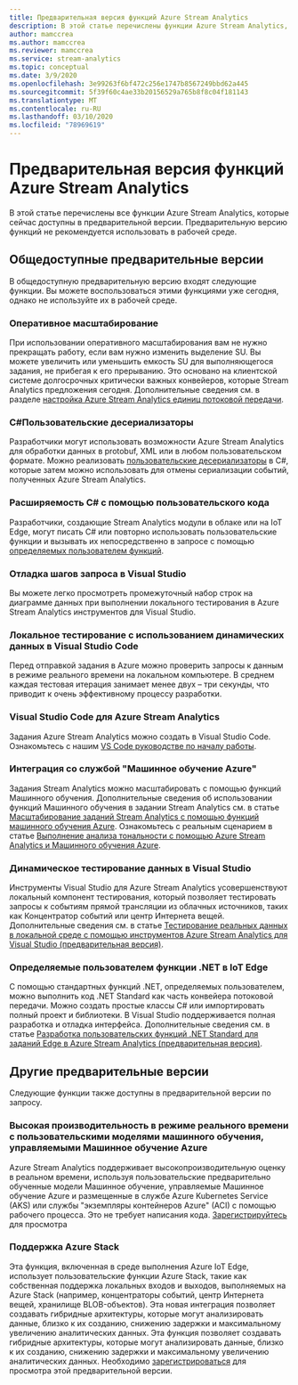 ```yaml
---
title: Предварительная версия функций Azure Stream Analytics
description: В этой статье перечислены функции Azure Stream Analytics, которые сейчас доступны в предварительной версии.
author: mamccrea
ms.author: mamccrea
ms.reviewer: mamccrea
ms.service: stream-analytics
ms.topic: conceptual
ms.date: 3/9/2020
ms.openlocfilehash: 3e99263f6bf472c256e1747b8567249bbd62a445
ms.sourcegitcommit: 5f39f60c4ae33b20156529a765b8f8c04f181143
ms.translationtype: MT
ms.contentlocale: ru-RU
ms.lasthandoff: 03/10/2020
ms.locfileid: "78969619"
---
```

# <a name="azure-stream-analytics-preview-features"></a>Предварительная версия функций Azure Stream Analytics

В этой статье перечислены все функции Azure Stream Analytics, которые сейчас доступны в предварительной версии. Предварительную версию функций не рекомендуется использовать в рабочей среде.

## <a name="public-previews"></a>Общедоступные предварительные версии

В общедоступную предварительную версию входят следующие функции. Вы можете воспользоваться этими функциями уже сегодня, однако не используйте их в рабочей среде.

### <a name="online-scaling"></a>Оперативное масштабирование

При использовании оперативного масштабирования вам не нужно прекращать работу, если вам нужно изменить выделение SU. Вы можете увеличить или уменьшить емкость SU для выполняющегося задания, не прибегая к его прерыванию. Это основано на клиентской системе долгосрочных критически важных конвейеров, которые Stream Analytics предложения сегодня. Дополнительные сведения см. в разделе [настройка Azure Stream Analytics единиц потоковой передачи](stream-analytics-streaming-unit-consumption.md#configure-stream-analytics-streaming-units-sus).

### <a name="c-custom-de-serializers"></a>C#Пользовательские десериализаторы
Разработчики могут использовать возможности Azure Stream Analytics для обработки данных в protobuf, XML или в любом пользовательском формате. Можно реализовать [пользовательские десериализаторы](custom-deserializer-examples.md) в C#, которые затем можно использовать для отмены сериализации событий, полученных Azure Stream Analytics.

### <a name="extensibility-with-c-custom-code"></a>Расширяемость C# с помощью пользовательского кода

Разработчики, создающие Stream Analytics модули в облаке или на IoT Edge, могут писать C# или повторно использовать пользовательские функции и вызывать их непосредственно в запросе с помощью [определяемых пользователем функций](stream-analytics-edge-csharp-udf-methods.md).


### <a name="debug-query-steps-in-visual-studio"></a>Отладка шагов запроса в Visual Studio

Вы можете легко просмотреть промежуточный набор строк на диаграмме данных при выполнении локального тестирования в Azure Stream Analytics инструментов для Visual Studio. 

### <a name="local-testing-with-live-data-in-visual-studio-code"></a>Локальное тестирование с использованием динамических данных в Visual Studio Code

Перед отправкой задания в Azure можно проверить запросы к данным в режиме реального времени на локальном компьютере. В среднем каждая тестовая итерация занимает менее двух – три секунды, что приводит к очень эффективному процессу разработки.

### <a name="visual-studio-code-for-azure-stream-analytics"></a>Visual Studio Code для Azure Stream Analytics

Задания Azure Stream Analytics можно создать в Visual Studio Code. Ознакомьтесь с нашим [VS Code руководстве по началу работы](https://docs.microsoft.com/azure/stream-analytics/quick-create-vs-code).


### <a name="integration-with-azure-machine-learning"></a>Интеграция со службой "Машинное обучение Azure"

Задания Stream Analytics можно масштабировать с помощью функций Машинного обучения. Дополнительные сведения об использовании функций Машинного обучения в задании Stream Analytics см. в статье [Масштабирование заданий Stream Analytics с помощью функций машинного обучения Azure](stream-analytics-scale-with-machine-learning-functions.md). Ознакомьтесь с реальным сценарием в статье [Выполнение анализа тональности с помощью Azure Stream Analytics и Машинного обучения Azure](stream-analytics-machine-learning-integration-tutorial.md).


### <a name="live-data-testing-in-visual-studio"></a>Динамическое тестирование данных в Visual Studio

Инструменты Visual Studio для Azure Stream Analytics усовершенствуют локальный компонент тестирования, который позволяет тестировать запросы к событиям прямой трансляции из облачных источников, таких как Концентратор событий или центр Интернета вещей. Дополнительные сведения см. в статье [Тестирование реальных данных в локальной среде с помощью инструментов Azure Stream Analytics для Visual Studio (предварительная версия)](stream-analytics-live-data-local-testing.md).


### <a name="net-user-defined-functions-on-iot-edge"></a>Определяемые пользователем функции .NET в IoT Edge

С помощью стандартных функций .NET, определяемых пользователем, можно выполнить код .NET Standard как часть конвейера потоковой передачи. Можно создать простые классы C# или импортировать полный проект и библиотеки. В Visual Studio поддерживается полная разработка и отладка интерфейса. Дополнительные сведения см. в статье [Разработка пользовательских функций .NET Standard для заданий Edge в Azure Stream Analytics (предварительная версия)](stream-analytics-edge-csharp-udf-methods.md).

## <a name="other-previews"></a>Другие предварительные версии

Следующие функции также доступны в предварительной версии по запросу.

### <a name="real-time-high-performance-scoring-with-custom-ml-models-managed-by-azure-machine-learning"></a>Высокая производительность в режиме реального времени с пользовательскими моделями машинного обучения, управляемыми Машинное обучение Azure

Azure Stream Analytics поддерживает высокопроизводительную оценку в реальном времени, используя пользовательские предварительно обученные модели Машинное обучение, управляемые Машинное обучение Azure и размещенные в службе Azure Kubernetes Service (AKS) или службы "экземпляры контейнеров Azure" (ACI) с помощью рабочего процесса. Это не требует написания кода. [Зарегистрируйтесь](https://aka.ms/asapreview1) для просмотра

### <a name="support-for-azure-stack"></a>Поддержка Azure Stack
Эта функция, включенная в среде выполнения Azure IoT Edge, использует пользовательские функции Azure Stack, такие как собственная поддержка локальных входов и выходов, выполняемых на Azure Stack (например, концентраторы событий, центр Интернета вещей, хранилище BLOB-объектов). Эта новая интеграция позволяет создавать гибридные архитектуры, которые могут анализировать данные, близко к их созданию, снижению задержки и максимальному увеличению аналитических данных.
Эта функция позволяет создавать гибридные архитектуры, которые могут анализировать данные, близко к их созданию, снижению задержки и максимальному увеличению аналитических данных. Необходимо [зарегистрироваться](https://aka.ms/asapreview1) для просмотра этой предварительной версии.
